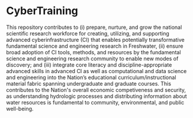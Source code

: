 # CyberTraining
This repository contributes to (i) prepare, nurture, and grow the national scientific research workforce for creating, utilizing, and supporting advanced cyberinfrastructure (CI) that enables potentially transformative fundamental science and engineering research in Freshwater,  (ii) ensure broad adoption of CI tools, methods, and resources by the fundamental science and engineering research community to enable new modes of discovery; and (iii) integrate core literacy and discipline-appropriate advanced skills in advanced CI as well as computational and data science and engineering into the Nation’s educational curriculum/instructional material fabric spanning undergraduate and graduate courses. This contributes to the Nation's overall economic competiveness and security, as understanding hydrologic processes and distributing information about water resources is fundamental to community, environmental, and public well-being.  
